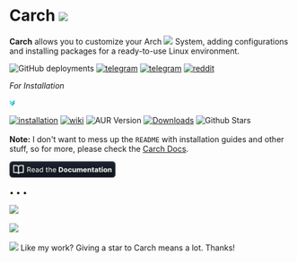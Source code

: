 <h1>Carch <img src="https://cdn-icons-png.flaticon.com/128/15186/15186090.png" height="30px" /></h1>

**Carch** allows you to customize your Arch <img src='https://raw.githubusercontent.com/harilvfs/carch/refs/heads/main/source/archx.webp' width="10"> System, adding configurations and installing packages for a ready-to-use Linux environment.

![GitHub deployments][vercel-deploy] <a href="https://t.me/harilvfs" target="_blank"><img alt="telegram" src="https://img.shields.io/badge/TELEGRAM%20CHANNEL-2399d6?style=flat-square"></a> <a href="https://t.me/carchx" target="_blank"><img alt="telegram" src="https://img.shields.io/badge/TELEGRAM%20GROUP-2399d6?style=flat-square"></a> <a href="https://www.reddit.com/u/aayush-le" target="_blank"><img alt="reddit" src="https://img.shields.io/badge/REDDIT-f74300?style=flat-square"></a>

*For Installation*

<img src="https://github.com/harilvfs/assets/blob/main/carch/arrowdown.png" width="10" />

<a href="https://carch.vercel.app/installation/cli.html" target="_blank"><img alt="installation" src="https://img.shields.io/badge/INSTALLATION-62aeef?style=flat-square"></a> <a href="https://chalisehari.com.np/carchdocs" target="_blank"><img alt="wiki" src="https://img.shields.io/badge/WIKI-98c379?style=flat-square"></a> ![AUR Version][aur-badge]  [![Downloads][downloads-badge]][downloads-link] ![Github Stars][stars-badge]
<br>
<br>
**Note:** I don't want to mess up the `README` with installation guides and other stuff, so for more, please check the [Carch Docs](https://chalisehari.com.np/carchdocs).

<a href="https://chalisehari.com.np/carchdocs"> <img alt="Check Out Documentation" height="30" src="https://raw.githubusercontent.com/harilvfs/assets/refs/heads/main/carch/ghpages_vector.svg"></a>

• • •



<img src="https://cdn-icons-png.flaticon.com/128/5968/5968756.png" width="30"/>

<p align="left">
<a href="https://discord.com/invite/8NJWstnUHd">
<img src="https://invidget.switchblade.xyz/8NJWstnUHd" width="300">
</a>
</p>

<img src="https://cdn-icons-png.flaticon.com/128/4587/4587595.png" width="50" />
Like my work? Giving a star to Carch means a lot. Thanks! 

[vercel-deploy]: https://img.shields.io/github/deployments/harilvfs/carch/Production?style=flat-square&logo=vercel&label=vercel%20docs%20build&color=5865F2&labelColor=36454F
[aur-badge]: https://img.shields.io/aur/version/carch-git?style=flat-square&color=blue&label=%5BAur%5D%20carch-git&logocolor=blue
[stars-badge]: https://img.shields.io/github/stars/harilvfs/carch?style=flat-square&label=stars&color=green
[downloads-badge]: https://img.shields.io/github/downloads/harilvfs/carch/total?style=flat-square&label=downloads&color=brightgreen
[downloads-link]: https://github.com/harilvfs/carch/releases

